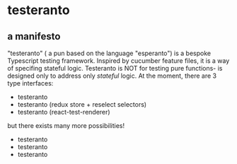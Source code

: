 # testeranto
## a manifesto

"testeranto" ( a pun based on the language "esperanto") is a bespoke Typescript testing framework. Inspired by cucumber feature files, it is a way of specifing stateful logic. Testeranto is NOT for testing pure functions- is designed only to address only _stateful_ logic. At the moment, there are 3 type interfaces:

- testeranto<redux>
- testeranto<redux-toolkit> (redux store + reselect selectors)
- testeranto<react> (react-test-renderer)

but there exists many more possibilities!

- testeranto<http>
- testeranto<web3>
- testeranto<YOUR DB HERE>

